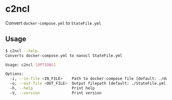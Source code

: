 # c2ncl

Convert `docker-compose.yml` to `StateFile.yml`

## Usage

```sh
$ c2ncl --help
Converts docker-compose.yml to nanocl StateFile.yml

Usage: c2ncl [OPTIONS]

Options:
  -i, --in-file <IN_FILE>    Path to docker-compose file [default: ./docker-compose.yml]
  -o, --out-file <OUT_FILE>  Output filepath [default: ./StateFile.yml]
  -h, --help                 Print help
  -V, --version              Print version

```
